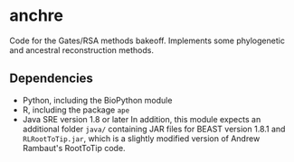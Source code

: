 # anchre
Code for the Gates/RSA methods bakeoff.  Implements some phylogenetic and ancestral reconstruction methods.

## Dependencies
* Python, including the BioPython module
* R, including the package `ape`
* Java SRE version 1.8 or later
In addition, this module expects an additional folder `java/` containing JAR files for BEAST version 1.8.1 and `RLRootToTip.jar`, which is a slightly modified version of Andrew Rambaut's RootToTip code.
